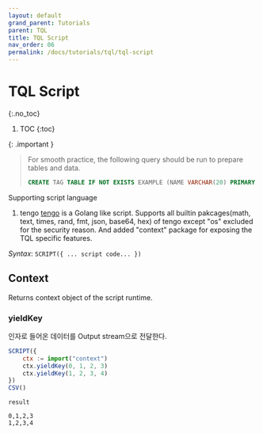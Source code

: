 ```yaml
---
layout: default
grand_parent: Tutorials
parent: TQL
title: TQL Script
nav_order: 06
permalink: /docs/tutorials/tql/tql-script
---
```


# TQL Script
{:.no_toc}

1. TOC
{:toc}

{: .important }
> For smooth practice, the following query should be run to prepare tables and data.
> ```sql
> CREATE TAG TABLE IF NOT EXISTS EXAMPLE (NAME VARCHAR(20) PRIMARY KEY, TIME DATETIME BASETIME, VALUE DOUBLE SUMMARIZED);
> ```
>

Supporting script language

1. tengo
 [tengo](https://github.com/d5/tengo) is a Golang like script.
 Supports all builtin pakcages(math, text, times, rand, fmt, json, base64, hex) of tengo except "os" excluded for the security reason.
 And added "context" package for exposing the TQL specific features.

*Syntax*: `SCRIPT({ ... script code... })`

## Context

Returns context object of the script runtime.

### yieldKey

인자로 들어온 데이터를 Output stream으로 전달한다.

```js
SCRIPT({
    ctx := import("context")
    ctx.yieldKey(0, 1, 2, 3)
    ctx.yieldKey(1, 2, 3, 4)
})
CSV()
```

`result`

```
0,1,2,3
1,2,3,4
```
